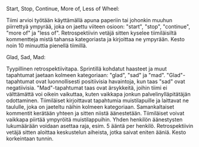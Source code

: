Start, Stop, Continue, More of, Less of Wheel:

Tiimi arvioi työtään käyttämällä apuna paperiin tai johonkin muuhun piirrettyä ympyrää, joka on jaettu viiteen osioon: "start", "stop", "continue", "more of" ja "less of". Retrospektiivin vetäjä sitten kyselee tiimiläisiltä kommentteja mistä tahansa kategoriasta ja kirjoittaa ne ympyrään. Kesto noin 10 minuuttia pienellä tiimillä.

Glad, Sad, Mad:

Tyypillinen retrospektiivitapa. Sprintillä kohdatut haasteet ja muut tapahtumat jaetaan kolmeen kategoriaan: "glad", "sad" ja "mad". "Glad"-tapahtumat ovat luonnollisesti positiivisia havaintoja, kun taas "sad" ovat negatiivisia. "Mad"-tapahtumat taas ovat ärsykkeitä, joihin tiimi ei välttämättä voi oikein vaikuttaa, kuten vaikkapa jonkun palvelinylläpitätäjän odottaminen. Tiimiläiset kirjoittavat tapahtumia muistilapuille ja laittavat ne taululle, joka on jaeteltu näihin kolmeen kategoriaan. Samankaltaiset kommentit kerätään yhteen ja sitten niistä äänestetään. Tiimiläiset voivat vaikkapa piirtää ympyröitä muistilappuihin. Yhden henkilön äänestysten lukumäärään voidaan asettaa raja, esim. 5 ääntä per henkilö. Retrospektiivin vetäjä sitten aloittaa keskustelun aiheista, jotka saivat eniten ääniä. Kesto korkeintaan tunnin.


